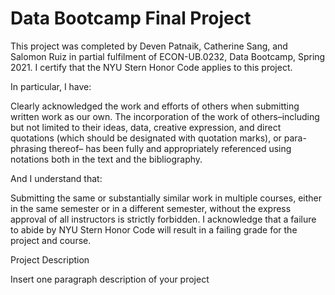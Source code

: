 # Data Bootcamp Final Project

This project was completed by Deven Patnaik, Catherine Sang, and Salomon Ruiz in partial fulfilment of ECON-UB.0232, Data Bootcamp, Spring 2021. I certify that the NYU Stern Honor Code applies to this project.

In particular, I have:

Clearly acknowledged the work and efforts of others when submitting written work as our own. The incorporation of the work of others–including but not limited to their ideas, data, creative expression, and direct quotations (which should be designated with quotation marks), or para-phrasing thereof– has been fully and appropriately referenced using notations both in the text and the bibliography.

And I understand that:

Submitting the same or substantially similar work in multiple courses, either in the same semester or in a different semester, without the express approval of all instructors is strictly forbidden. I acknowledge that a failure to abide by NYU Stern Honor Code will result in a failing grade for
the project and course.

Project Description

Insert one paragraph description of your project
